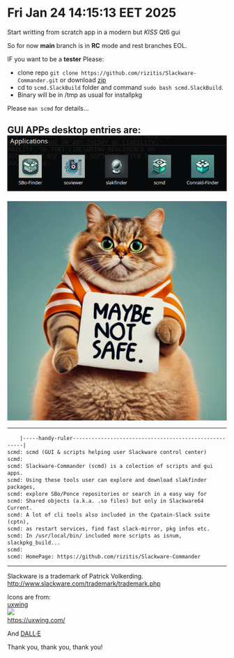 # Fri Jan 24 14:15:13 EET 2025
Start writting from scratch app in a modern but *KISS* Qt6 gui<br>

So for now **main** branch is in **RC** mode and rest branches EOL.<br>

IF you want to be a **tester** Please:
- clone repo `git clone https://github.com/rizitis/Slackware-Commander.git` or download [zip](https://github.com/rizitis/Slackware-Commander/archive/refs/heads/main.zip)<br> 
- cd to `scmd.SlackBuild` folder and command `sudo bash scmd.SlackBuild`.
- Binary will be in /tmp as usual for installpkg

Please `man scmd` for details...<br>

GUI APPs  desktop entries are:<br>
![GUI APPS](./Slackware-Commander-GuiApps.png)
---
![DEVELOPER](./DEV_MODE.png)

---

```
    |-----handy-ruler------------------------------------------------------|
scmd: scmd (GUI & scripts helping user Slackware control center)
scmd:
scmd: Slackware-Commander (scmd) is a colection of scripts and gui apps.
scmd: Using these tools user can explore and download slakfinder packages,
scmd: explore SBo/Ponce repositories or search in a easy way for
scmd: Shared objects (a.k.a. .so files) but only in Slackware64 Current.
scmd: A lot of cli tools also included in the Cpatain-Slack suite (cptn),
scmd: as restart services, find fast slack-mirror, pkg infos etc.
scmd: In /usr/local/bin/ included more scripts as isnum, slackpkg_build...
scmd:
scmd: HomePage: https://github.com/rizitis/Slackware-Commander
```

--- 
Slackware is a trademark of Patrick Volkerding.
http://www.slackware.com/trademark/trademark.php

Icons are from:<br>
[uxwing](https://uxwing.com/license/)<br>
![](https://uxwing.com/wp-content/themes/uxwing/images/logo.svg)<br>
https://uxwing.com/ <br>

And [DALL·E](https://chatgpt.com/g/g-2fkFE8rbu-dall-e)


Thank you, thank you, thank you!
